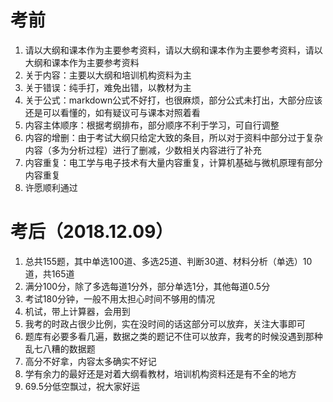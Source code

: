 # 考前

1. 请以大纲和课本作为主要参考资料，请以大纲和课本作为主要参考资料，请以大纲和课本作为主要参考资料
2. 关于内容：主要以大纲和培训机构资料为主
3. 关于错误：纯手打，难免出错，以教材为主
4. 关于公式：markdown公式不好打，也很麻烦，部分公式未打出，大部分应该还是可以看懂的，如有疑议可与课本对照着看
5. 内容主体顺序：根据考纲排布，部分顺序不利于学习，可自行调整
6. 内容的增删：由于考试大纲只给定大致的条目，所以对于资料中部分过于复杂内容（多为分析过程）进行了删减，少数相关内容进行了补充
7. 内容重复：电工学与电子技术有大量内容重复，计算机基础与微机原理有部分内容重复
8. 许愿顺利通过

# 考后（2018.12.09）

1. 总共155题，其中单选100道、多选25道、判断30道、材料分析（单选）10道，共165道
2. 满分100分，除了多选每道1分外，部分单选1分，其他每道0.5分
3. 考试180分钟，一般不用太担心时间不够用的情况
4. 机试，带上计算器，会用到
5. 我考的时政占很少比例，实在没时间的话这部分可以放弃，关注大事即可
6. 题库有必要多看几遍，数据之类的题记不住可以放弃，我考的时候没遇到那种乱七八糟的数据题
7. 高分不好拿，内容太多确实不好记
8. 学有余力的最好还是对着大纲看教材，培训机构资料还是有不全的地方
9. 69.5分低空飘过，祝大家好运
